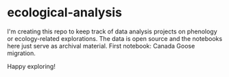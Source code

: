 # ecological-analysis

I'm creating this repo to keep track of data analysis projects on phenology or ecology-related explorations. 
The data is open source and the notebooks here just serve as archival material. 
First notebook: Canada Goose migration.

Happy exploring!
